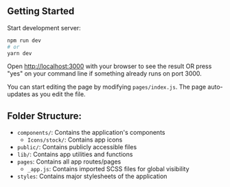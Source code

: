 ## Getting Started

Start development server:

```bash
npm run dev
# or
yarn dev
```

Open [http://localhost:3000](http://localhost:3000) with your browser to see the result OR press "yes" on your command line if something already runs on port 3000.

You can start editing the page by modifying `pages/index.js`. The page auto-updates as you edit the file.

## Folder Structure:

- `components/`: Contains the application's components
    - `Icons/stock/`: Contains app icons
- `public/`: Contains publicly accessible files
- `lib/`: Contains app utilities and functions
- `pages`: Contains all app routes/pages
    - `_app.js`: Contains imported SCSS files for global visibility
- `styles`: Contains major stylesheets of the application